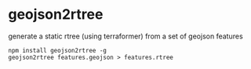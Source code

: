 # geojson2rtree

generate a static rtree (using terraformer) from a set of geojson features

```
npm install geojson2rtree -g
geojson2rtree features.geojson > features.rtree
```
